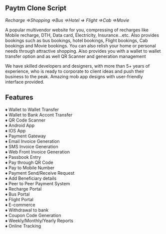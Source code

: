 <h2>Paytm Clone Script</h2>

<i>Recharge =>Shopping =>Bus =>Hotel => Flight =>Cab =>Movie</i>

A popular multivendor website for you, compressing of recharges like Mobile recharge, DTH, Data card, Electricity, Insurance…etc. 
Also provides bookings such as bus bookings, hotel bookings, Flight bookings, Cab bookings and Movie bookings. You can also relish 
your home or personal needs through attractive shopping. Also provides you with a wallet to wallet transfer option and as well QR 
Scanner and generation management

We have skilled developers and designers, with more than 5+ years of experience, who is ready to corporate to client ideas and push their business to the peak. Amazing mob app designs with user-friendly interface provided.

<h2> Features </h2>

♦ Wallet to Wallet Transfer<br>
♦ Wallet to Bank Accont Transfer<br>
♦ QR Code Scanner<br>
♦ Android App<br>
♦ IOS App<br>
♦ Payment Gateway<br>
♦ Email Invoice Generation<br>
♦ SMS Invoice Generation<br>
♦ Web Front Invoice Generation<br>
♦ Passbook Entry<br>
♦ Pay through QR Code<br>
♦ Pay to Mobile Number<br>
♦ Payment Send/Receive Request<br>
♦ Add Beneficiary details<br>
♦ Peer to Peer Payment System<br>
♦ Recharge Portal<br>
♦ Bus Portal<br>
♦ Flight Portal<br>
♦ E-commerce<br>
♦ Withdrawal to bank<br>
♦ Coupon Code Generation<br>
♦ Weekly/Monthly/Yearly Reports<br>
♦ Online Tracking<br>
